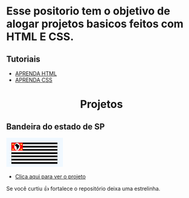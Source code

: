 # Esse positorio tem o objetivo de alogar projetos basicos feitos com HTML E CSS.

## Tutoriais
- [APRENDA HTML](https://www.w3schools.com/html/default.asp)
- [APRENDA CSS](https://www.w3schools.com/css/default.asp)


<h1 style='text-align: center;'>Projetos</h1>

<div>
   <h2>Bandeira do estado de SP</h2>
  
 <img src='./bandeiraDoEstadoSP/img/projeto.png' width = '150px'>

- [Clica aqui para ver o projeto](https://romulomax47.github.io/projetos_html_css/bandeiraDoEstadoSP)
</div>


Se você curtiu 👍 fortalece o repositório deixa uma estrelinha. 

